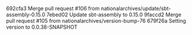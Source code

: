 692cfa3 Merge pull request #106 from nationalarchives/update/sbt-assembly-0.15.0
7ebed02 Update sbt-assembly to 0.15.0
9faccd2 Merge pull request #105 from nationalarchives/version-bump-76
679f26a Setting version to 0.0.38-SNAPSHOT

